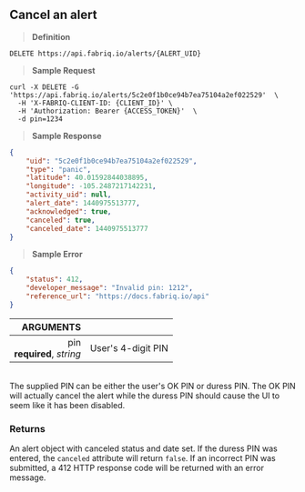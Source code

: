 ## Cancel an alert

> **Definition**

```text
DELETE https://api.fabriq.io/alerts/{ALERT_UID}
```

> **Sample Request**

```shell
curl -X DELETE -G 'https://api.fabriq.io/alerts/5c2e0f1b0ce94b7ea75104a2ef022529'  \
  -H 'X-FABRIQ-CLIENT-ID: {CLIENT_ID}' \
  -H 'Authorization: Bearer {ACCESS_TOKEN}'  \
  -d pin=1234
```

> **Sample Response**

```json
{
    "uid": "5c2e0f1b0ce94b7ea75104a2ef022529",
    "type": "panic",
    "latitude": 40.01592844038895,
    "longitude": -105.2487217142231,
    "activity_uid": null,
    "alert_date": 1440975513777,
    "acknowledged": true,
    "canceled": true,
    "canceled_date": 1440975513777
}
```

> **Sample Error**

```json
{
    "status": 412,
    "developer_message": "Invalid pin: 1212",
    "reference_url": "https://docs.fabriq.io/api"
}
```

ARGUMENTS ||
---------:        | -----------
pin<br>**required**, *string*  | User's 4-digit PIN

<br/>
<aside class="notice">
The supplied PIN can be either the user's OK PIN or duress PIN.  The OK PIN will actually
cancel the alert while the duress PIN should cause the UI to seem like it has been disabled.
</aside>

### Returns
An alert object with canceled status and date set.  If the duress PIN was entered, the `canceled`
attribute will return `false`. If an incorrect PIN was submitted, a 412 HTTP response code will be returned with
an error message.
